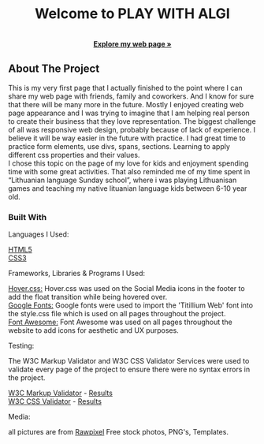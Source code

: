 <div id="top"></div>


<div align="center">

  <h1 align="center">Welcome to PLAY WITH ALGI</h1>

  <p align="center">
    <br />
    <a href="https://gretazas.github.io/portfolio_1/"><strong>Explore my web page »</strong></a>
  </p>
</div>

## About The Project


This is my very first page that I actually finished to the point where I can share my web page with friends, family and coworkers. And I know for sure that there will be many more in the future. Mostly I enjoyed creating web page appearance and I was trying to imagine that I am helping real person to create their business that they love representation. 
The biggest challenge of all was responsive web design, probably because of lack of experience. I believe it will be way easier in the future with practice.
I had great time to practice form elements, use divs, spans, sections. Learning to apply different css properties and their values.  
I chose this topic on the page of my love for kids and enjoyment spending time with some great activities. That also reminded me of my time spent in “Lithuanian language Sunday school”, where i was playing Lithuanisan games and teaching my native lituanian language kids between 6-10 year old.

### Built With

Languages I Used:

[HTML5](https://en.wikipedia.org/wiki/HTML5)<br>
[CSS3](https://en.wikipedia.org/wiki/Cascading_Style_Sheets)

Frameworks, Libraries & Programs I Used:

[Hover.css:](https://ianlunn.github.io/Hover/)
    Hover.css was used on the Social Media icons in the footer to add the float transition while being hovered over.<br>
[Google Fonts:](https://fonts.google.com/)
    Google fonts were used to import the 'Titillium Web' font into the style.css file which is used on all pages throughout the project.<br>
[Font Awesome:](https://fontawesome.com/)
    Font Awesome was used on all pages throughout the website to add icons for aesthetic and UX purposes.


Testing:

The W3C Markup Validator and W3C CSS Validator Services were used to validate every page of the project to ensure there were no syntax errors in the project.

[W3C Markup Validator](https://jigsaw.w3.org/css-validator/#validate_by_input) - [Results](https://github.com/)<br>
[W3C CSS Validator](https://jigsaw.w3.org/css-validator/#validate_by_input) - [Results](https://github.com/)

Media:

all pictures are from <a href="https://www.rawpixel.com/">Rawpixel</a> Free stock photos, PNG's, Templates.
